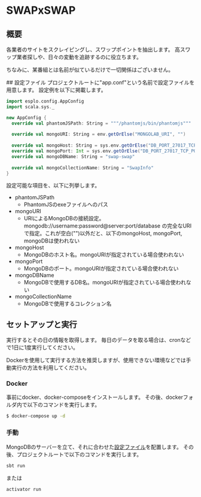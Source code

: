 # SWAPxSWAP

## 概要
各業者のサイトをスクレイピングし、スワップポイントを抽出します。
高スワップ業者探しや、日々の変動を追跡するのに役立ちます。

ちなみに、某番組とは名前が似ているだけで一切関係はございません。

<a name="setting">
## 設定ファイル
プロジェクトルートに"app.conf"という名前で設定ファイルを用意します。
設定例を以下に掲載します。

```Scala
import esplo.config.AppConfig
import scala.sys._

new AppConfig {
  override val phantomJSPath: String = """/phantomjs/bin/phantomjs"""
  
  override val mongoURI: String = env.getOrElse("MONGOLAB_URI", "")
  
  override val mongoHost: String = sys.env.getOrElse("DB_PORT_27017_TCP_ADDR", "localhost")
  override val mongoPort: Int = sys.env.getOrElse("DB_PORT_27017_TCP_PORT", "27017").toInt
  override val mongoDBName: String = "swap-swap"
  
  override val mongoCollectionName: String = "SwapInfo"
}
```

設定可能な項目を、以下に列挙します。

* phantomJSPath
    * PhantomJSのexeファイルへのパス
* mongoURI
    * URIによるMongoDBの接続設定。mongodb://username:password@server:port/database の完全なURIで指定。これが空白("")以外だと、以下のmongoHost, mongoPort, mongoDBは使われない
* mongoHost
    * MongoDBのホスト名。mongoURIが指定されている場合使われない
* mongoPort
    * MongoDBのポート。mongoURIが指定されている場合使われない
* mongoDBName
    * MongoDBで使用するDB名。mongoURIが指定されている場合使われない
* mongoCollectionName
    * MongoDBで使用するコレクション名


## セットアップと実行
実行するとその日の情報を取得します。
毎日のデータを取る場合は、cronなどで1日に1度実行してください。

Dockerを使用して実行する方法を推奨しますが、使用できない環境などでは手動実行の方法を利用してください。

### Docker
事前にdocker、docker-composeをインストールします。
その後、dockerフォルダ内で以下のコマンドを実行します。

```bash
$ docker-compose up -d
```

### 手動
MongoDBのサーバーを立て、それに合わせた[設定ファイル](#setting)を配置します。
その後、プロジェクトルートで以下のコマンドを実行します。

```bash
sbt run
```
または
```bash
activator run
```

